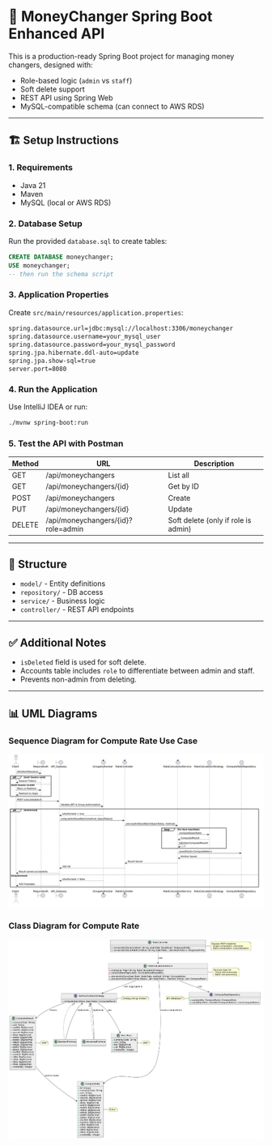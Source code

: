 # 💱 MoneyChanger Spring Boot Enhanced API

This is a production-ready Spring Boot project for managing money changers, designed with:

* Role-based logic (`admin` vs `staff`)
* Soft delete support
* REST API using Spring Web
* MySQL-compatible schema (can connect to AWS RDS)

---

## 🏗️ Setup Instructions

### 1. Requirements

* Java 21
* Maven
* MySQL (local or AWS RDS)

### 2. Database Setup

Run the provided `database.sql` to create tables:

```sql
CREATE DATABASE moneychanger;
USE moneychanger;
-- then run the schema script
```

### 3. Application Properties

Create `src/main/resources/application.properties`:

```
spring.datasource.url=jdbc:mysql://localhost:3306/moneychanger
spring.datasource.username=your_mysql_user
spring.datasource.password=your_mysql_password
spring.jpa.hibernate.ddl-auto=update
spring.jpa.show-sql=true
server.port=8080
```

### 4. Run the Application

Use IntelliJ IDEA or run:

```bash
./mvnw spring-boot:run
```

### 5. Test the API with Postman

| Method | URL                                | Description                         |
| ------ | ---------------------------------- | ----------------------------------- |
| GET    | /api/moneychangers                 | List all                            |
| GET    | /api/moneychangers/{id}            | Get by ID                           |
| POST   | /api/moneychangers                 | Create                              |
| PUT    | /api/moneychangers/{id}            | Update                              |
| DELETE | /api/moneychangers/{id}?role=admin | Soft delete (only if role is admin) |

---

## 📁 Structure

* `model/` - Entity definitions
* `repository/` - DB access
* `service/` - Business logic
* `controller/` - REST API endpoints

---

## ✅ Additional Notes

* `isDeleted` field is used for soft delete.
* Accounts table includes `role` to differentiate between admin and staff.
* Prevents non-admin from deleting.
 
---

## 📊 UML Diagrams

### Sequence Diagram for Compute Rate Use Case

![Sequence Diagram](resources/uml/compute-rates-sequence-diagram.png)

### Class Diagram for Compute Rate

![Class Diagram](resources/uml/compute-rates-class-diagram.png)
